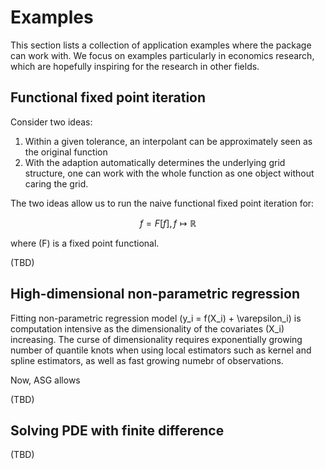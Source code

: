 # Examples

This section lists a collection of application examples where the package can work with.
We focus on examples particularly in economics research, which are hopefully inspiring for the research in other fields.


## Functional fixed point iteration

Consider two ideas:

1. Within a given tolerance, an interpolant can be approximately seen as the original function
1. With the adaption automatically determines the underlying grid structure, one can work with the whole function as one object without caring the grid.

The two ideas allow us to run the naive functional fixed point iteration for:

$$
f = F[f], f\mapsto \mathbb{R}
$$

where \(F\) is a fixed point functional.


(TBD)





## High-dimensional non-parametric regression

Fitting non-parametric regression model \(y_i = f(X_i) + \varepsilon_i\) is computation intensive as the dimensionality of the covariates \(X_i\) increasing.
The curse of dimensionality requires exponentially growing number of quantile knots when using local estimators such as kernel and spline estimators, as well as fast growing numebr of observations.

Now, ASG allows 


(TBD)




## Solving PDE with finite difference





(TBD)

